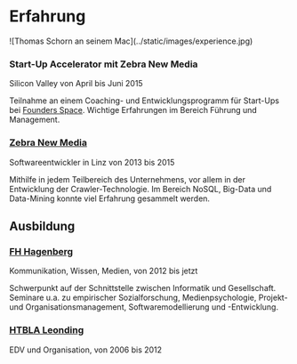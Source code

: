# Erfahrung

<p class="panorama-image">
  ![Thomas Schorn an seinem Mac](../static/images/experience.jpg)
</p>


### Start-Up Accelerator mit Zebra New Media

Silicon Valley von April bis Juni 2015

Teilnahme an einem Coaching- und Entwicklungsprogramm für Start-Ups bei [Founders Space](http://www.foundersspace.com/). Wichtige Erfahrungen im Bereich Führung und Management.

### [Zebra New Media](http://zebra-online.at)

Softwareentwickler in Linz von 2013 bis 2015

Mithilfe in jedem Teilbereich des Unternehmens, vor allem in der Entwicklung der Crawler-Technologie. Im Bereich NoSQL, Big-Data und Data-Mining konnte viel Erfahrung gesammelt werden.

## Ausbildung

### [FH Hagenberg](https://www.fh-ooe.at/campus-hagenberg/studiengaenge/bachelor/kommunikation-wissen-medien/)

Kommunikation, Wissen, Medien, von 2012 bis jetzt

Schwerpunkt auf der Schnittstelle zwischen Informatik und Gesellschaft. Seminare u.a. zu empirischer Sozialforschung, Medienpsychologie, Projekt- und Organisationsmanagement, Softwaremodellierung und -Entwicklung.

### [HTBLA Leonding](https://www.htl-leonding.at)

EDV und Organisation, von 2006 bis 2012
